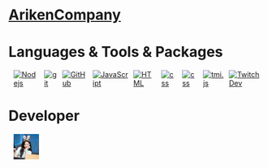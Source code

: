 # [ArikenCompany](https://www.twitch.tv/ariken_company)

# Languages & Tools & Packages
<div style="display:flex;">
  <a style="margin-left:10px" href="https://nodejs.org/ja/">
    <img alt="Nodejs" height="50px" src="https://nodejs.org/static/images/logo.svg"/>
  </a>
  <a style="margin-left:10px" href="https://git-scm.com/">
    <img alt="git" height="50px" src="https://git-scm.com/images/logos/logomark-orange@2x.png"/>
  </a>
  <a style="margin-left:10px" href="https://github.co.jp/">
    <img alt="GitHub" height="50px" src="https://github.githubassets.com/images/modules/logos_page/GitHub-Mark.png"/>
  </a>
  <a style="margin-left:10px" href="https://developer.mozilla.org/ja/docs/Web/JavaScript">
    <img alt="JavaScript" height="50px" src="https://upload.wikimedia.org/wikipedia/commons/thumb/6/6a/JavaScript-logo.png/600px-JavaScript-logo.png?20120221235433"/>
  </a>
  <a style="margin-left:10px" href="https://developer.mozilla.org/ja/docs/Web/HTML">
    <img alt="HTML" height="50px" src="https://upload.wikimedia.org/wikipedia/commons/thumb/6/61/HTML5_logo_and_wordmark.svg/640px-HTML5_logo_and_wordmark.svg.png"/>
  </a>
  <a style="margin-left:10px" href="https://developer.mozilla.org/ja/docs/Web/CSS">
    <img alt="css" height="50px" src="https://upload.wikimedia.org/wikipedia/commons/thumb/d/d5/CSS3_logo_and_wordmark.svg/1452px-CSS3_logo_and_wordmark.svg.png"/>
  </a>
  <a style="margin-left:10px" href="https://discord.js.org/#/">
    <img alt="css" height="50px" src="https://avatars.githubusercontent.com/u/26492485?s=200&v=4"/>
  </a>
  <a style="margin-left:10px" href="https://tmijs.com/">
    <img alt="tmi.js" height="50px" src="https://avatars.githubusercontent.com/u/17866914?s=200&v=4"/>
  </a>
  <a style="margin-left:10px" href="https://dev.twitch.tv/">
    <img alt="TwitchDev" height="50px" src="https://avatars.githubusercontent.com/u/26467327?s=200&v=4"/>
  </a>
  </a>
</div>

# Developer
  <a style="margin-left:10px" href="https://github.com/suzuki3jp">
   <img alt="suzuki3jp" src="./image/suzuki.jpg" width="50px">
  </a>
